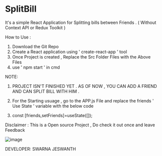 # SplitBill
It's a simple React Application for Splitting bills between Friends .  ( Without Context API or Redux Toolkit )

How to Use :
  1. Download the Git Repo
  2. Create a React application using ' create-react-app ' tool
  3. Once Project is created , Replace the Src Folder Files with the Above Files
  4. use ' npm start ' in cmd

NOTE:
  1. PROJECT ISN'T FINISHED YET . AS OF NOW , YOU CAN ADD A FRIEND AND CAN SPLIT BILL WITH HIM  . 



  1. For the Starting usuage , go to the APP.js File and replace the  friends ' Use State ' variable  with the below code
  2. const [friends,setFriends]=useState([]);

Disclaimer :
  This is a Open source Project , Do check it out once and leave Feedback


![image](https://github.com/swarnajeswanth/SplitBill/assets/41503134/7df5072b-2eff-471f-91c6-a0d81499e198)


DEVELOPER:
SWARNA JESWANTH

